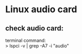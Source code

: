 <h1>Linux audio card</h1>
<h2>check audio card:</h2>
<p>terminal command:<br> > lspci -v | grep -A7 -i "audio"</p>
